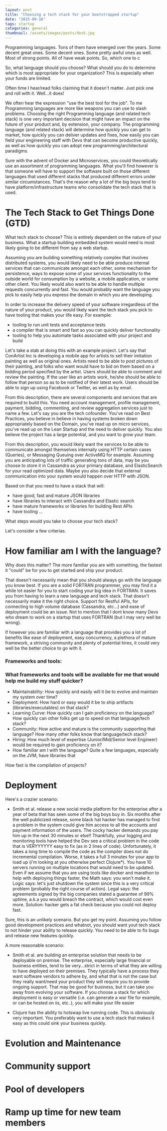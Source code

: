 ```yaml
---
layout: post
title: "Choosing a tech stack for your bootstrapped startup"
date: "2015-09-16"
tags: startup
categories: general
thumbnail: /assets/images/posts/desk.jpg
---
```


Programming languages. Tons of them have emerged over the years. Some decent great ones. Some decent ones. Some pretty awful ones as well. Most of strong points. All of have weak points. So, which one to c

So, what language should you choose? What should you do to determine which is most appropriate for your organization? This is especially when your funds are limited.

Often time I hear/read folks claiming that it doesn't matter. Just pick one and roll with it. Well...it does!

We often hear the expression "use the best tool for the job". To me Programming languages are more like weapons you can use to slash problems. Choosing the right Programming language (and related tech stack) is one very important decision that might have an impact on the future of your product and, by extension, your company. The programming language (and related stack) will determine how quickly you can get to market, how quickly you can deliver updates and fixes, how easily you can field your engineering staff with Devs that can become productive quickly, as well as how quickly you can adopt new programming/architectural paradigms.

Sure with the advent of Docker and Microservices, you could theoretically use an assortment of programming languages. What you'll find however is that someone will have to support the software built on those different languages that used different stacks that produced different errors under similar circumstances. That's the reason why a lot of the big boys tend to have platform/infrastructure teams who consolidate the tech stack that is used.

# The Tech Stack to Get Things Done (GTD)

What tech stack to choose? This is entirely dependent on the nature of your business. What a startup building embedded system would need is most likely going to be different from say a web startup.

Assuming you are building something relatively complex that involves distributed systems, you would likely need to be able produce internal services that can communicate amongst each other, some mechanism for persistence, ways to expose some of your services functionality to the outside world for consumption by a website, a mobile application, or some other client. You likely would also want to be able to handle multiple requests concurrently and fast. You would probably want the language you pick to easily help you express the domain in which you are developing.

In order to increase the delivery speed of your software irregardless of the nature of your product, you would likely want the tech stack you pick to have tooling that makes your life easy. For example:
- tooling to run unit tests and acceptance tests
- a compiler that is smart and fast so you can quickly deliver functionality
- tooling to help you automate tasks associated with your project and build

Let's take a stab at doing this with an example project. Let's say that ConArtist Inc is developing a mobile app for artists to sell their imitation painting as well as original ones. Artists need to be able to post pictures of their painting, and folks who want would have to bid on them based on a bidding period specified by the artist. Users should be able to comment and review the painting. If the user like an artists work, he/she should be able to follow that person so as to be notified of their latest work. Users should be able to sign up using Facebook or Twitter, as well as by email.

From this description, there are several components and services that are required to build this. You need account management, profile management, payment, bidding, commenting, and review aggregation services just to name a few. Let's say you are the tech cofounder. You've read on Best Practices, you believe in believe in having systems broken down appropriately based on the Domain, you've read up on micro services, you've read up on the Lean Startup and the need to deliver quickly. You also believe the project has a large potential, and you want to grow your team.

From this description, you would likely want the services to be able to communicate amongst themselves internally using HTTP certain cases (Queries), or Messaging Queuing over ActiveMQ for example. Assuming you are anticipating lots of traffic generating tons of data, may be you choose to store it in Cassandra as your primary database, and ElasticSearch for your read optimized data. Maybe you also decide that external communication into your system would happen over HTTP with JSON.

Based on that you need to have a stack that will:
* have good, fast and mature JSON libraries
* have libraries to interact with Cassandra and Elastic search
* have mature frameworks or libraries for building Rest APIs
* have tooling ...

What steps would you take to choose your tech stack?

Let's consider a few criterias.

# How familiar am I with the language?

Why does this matter? The more familiar you are with something, the fastest it "could" be for you to get started and ship your product.

That doesn't necessarily mean that you should always go with the language you know best. If you are a solid FORTRAN programmer, you may find it a while lot easier for you to start coding your big idea in FORTRAN. It saves you from having to learn a new language and tech stack. That doesn't necessarily make it the right choice. Support for Restful APIs, for connecting to high volume database (Cassandra, etc...) and ease of deployment could be an issue. Not to mention that I dont know many Devs who dream to work on a startup that uses FORTRAN (but I may very well be wrong).

If however you are familiar with a language that provides you a lot of benefits like ease of deployment, easy concurrency, a plethora of mature framework, a striving community and plenty of potential hires, it could very well be the better choice to go with it.

### Frameworks and tools:  

### What frameworks and tools will be available for me that would help me build my stuff quicker?
- Maintainability: How quickly and easily will it be to evolve and maintain my system over time?
- Deployment: How hard or easy would it be to ship artifacts (libraries/executables) on that stack?
- Learning Curve: How quickly can I gain proficiency on the language? How quickly can other folks get up to speed on that language/tech stack?
- Community: How active and mature is the community supporting that language? How many other folks know that language/tech stack?
- Hiring: How much level of expertise (Junior/Mid/Senior level Engineer) would be required to gain proficiency on it?
- How familiar am I with the language?
Quite a few languages, especially on the JVM, have libraries that

How fast is the compilation of projects?

# Deployment

Here's a crazier scenario:
- Smith et al. release a new social media platform for the enterprise after a year of beta that has seen some of the big boys buy in. Six months after the well publicized release, some black hat hacker has managed to find a problem in the system could give him access to all the accounts and payment information of the users. The cocky hacker demands you pay him up in the next 30 minutes or else!! Thankfully, your logging and monitoring tools have helped the Dev see a critical problem in the code that is VERYYYYYY easy to fix (as in 2 lines of code). Unfortunately, it takes a long time to compile the code as the compiler does not do incremental compilation. Worse, it takes a full 3 minutes for your app to load up (i'm looking at you otherwise perfect Clojure*). You have 10 servers running on multiple locations that would need to be updated. Even if we assume that you are using tools like docker and marathon to help with deploying things faster, the Math says: you won't make it. Logic says: let's just shutdown the system since this is a very critical problem (probably the right course of action). Legal says: the agreements signed by the big companies stated a guarantee of 99% uptime, a.k.a you would breach the contract, which would cost even more. Solution: hacker gets a fat check because you could not deploy fast.

Sure, this is an unlikely scenario. But you get my point. Assuming you follow good development practices and whatnot, you should want yout tech stack to not hinder your ability to release quickly. You need to be able to fix bugs and release new features quickly.

A more reasonable scenario:
- Smith et al. are building an enterprise solution that needs to be deployable on premise. The enterprise, especially large financial or business entities, tend to be very...strict in terms of what they are willing to have deployed on their premises. They typically have a process they want software vendors to adhere by, and what that is not the case but they really want/need your product they will require you to provide ongoing support. That may be good for business, but it can take you away from evolving your software. If you choose a stack for which deployment is easy or versatile (i.e. can generate a war file for example, or can be hosted on iis, etc..), you will make your life easier


* Clojure has the ability to hotswap live running code.
This is obviously very important. You preferably want to use a tech stack that makes it easy as this could sink your business quickly.


# Evolution and Maintenance

# Community support

# Pool of developers

# Ramp up time for new team members
